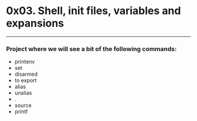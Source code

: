 # 0x03. Shell, init files, variables and expansions

------------

### Project where we will see a bit of the following commands:

- printenv
- set
- disarmed
- to export
- alias
- unalias
- .
- source
- printf
